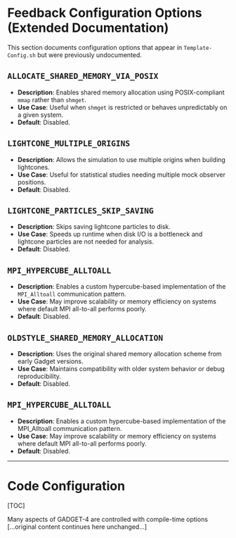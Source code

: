 # Feedback Configuration Options (Extended Documentation)

This section documents configuration options that appear in `Template-Config.sh` but were previously undocumented.

## `ALLOCATE_SHARED_MEMORY_VIA_POSIX`
- **Description**: Enables shared memory allocation using POSIX-compliant `mmap` rather than `shmget`.
- **Use Case**: Useful when `shmget` is restricted or behaves unpredictably on a given system.
- **Default**: Disabled.

## `LIGHTCONE_MULTIPLE_ORIGINS`
- **Description**: Allows the simulation to use multiple origins when building lightcones.
- **Use Case**: Useful for statistical studies needing multiple mock observer positions.
- **Default**: Disabled.

## `LIGHTCONE_PARTICLES_SKIP_SAVING`
- **Description**: Skips saving lightcone particles to disk.
- **Use Case**: Speeds up runtime when disk I/O is a bottleneck and lightcone particles are not needed for analysis.
- **Default**: Disabled.

## `MPI_HYPERCUBE_ALLTOALL`
- **Description**: Enables a custom hypercube-based implementation of the `MPI_Alltoall` communication pattern.
- **Use Case**: May improve scalability or memory efficiency on systems where default MPI all-to-all performs poorly.
- **Default**: Disabled.

## `OLDSTYLE_SHARED_MEMORY_ALLOCATION`
- **Description**: Uses the original shared memory allocation scheme from early Gadget versions.
- **Use Case**: Maintains compatibility with older system behavior or debug reproducibility.
- **Default**: Disabled.

## `MPI_HYPERCUBE_ALLTOALL`
- **Description**: Enables a custom hypercube-based implementation of the MPI_Alltoall communication pattern.
- **Use Case**: May improve scalability or memory efficiency on systems where default MPI all-to-all performs poorly.
- **Default**: Disabled.

---

Code Configuration
==================

[TOC]

Many aspects of GADGET-4 are controlled with compile-time options [...original content continues here unchanged...]

